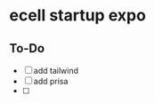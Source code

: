 # ecell startup expo

## To-Do

- [ ] add tailwind
- [ ] add prisa
- [ ]

<!-- create user and add their perpective user git id  -->
